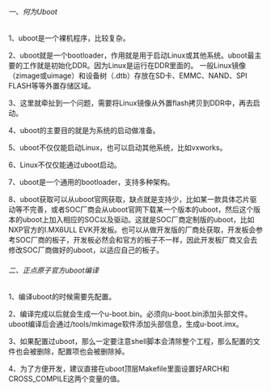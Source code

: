 ###### 一、何为Uboot

1、uboot是一个裸机程序，比较复杂。

2、uboot就是一个bootloader，作用就是用于启动Linux或其他系统。uboot最主要的工作就是初始化DDR。因为Linux是运行在DDR里面的。 一般Linux镜像（zimage或uimage）和设备树（.dtb）存放在SD卡、EMMC、NAND、SPI FLASH等等外置存储区域。

3、这里就牵扯到一个问题，需要将Linux镜像从外置flash拷贝到DDR中，再去启动。

4、uboot的主要目的就是为系统的启动做准备。

5、uboot不仅仅能启动Linux，也可以启动其他系统，比如vxworks。

6、Linux不仅仅能通过uboot启动。

7、uboot是一个通用的bootloader，支持多种架构。

8、uboot获取可以从uboot官网获取，缺点就是支持少，比如某一款具体芯片驱动等不完善，或者SOC厂商会从uboot官网下载某一个版本的uboot，然后这个版本的uboot上加入相应的SOC以及驱动。这就是SOC厂商定制版的uboot，比如NXP官方的I.MX6ULL EVK开发板。也可以从做开发版的厂商处获取，开发板会参考SOC厂商的板子，开发板必然会和官方的板子不一样，因此开发板厂商又会去修改SOC厂商做好的uboot，以适应自己的板子。

###### 二、正点原子官方uboot编译

1、编译uboot的时候需要先配置。

2、编译完成以后就会生成一个u-boot.bin。必须向u-boot.bin添加头部文件。uboot编译后会通过/tools/mkimage软件添加头部信息，生成u-boot.imx。

3、如果配置过uboot，那么一定要注意shell脚本会清除整个工程，那么配置的文件也会被删除，配置项也会被删除掉。

4、为了方便开发，建议直接在uboot顶层Makefile里面设置好ARCH和CROSS_COMPILE这两个变量的值。